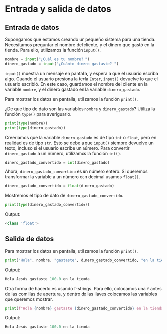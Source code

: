 # Entrada y salida de datos


## Entrada de datos

Supongamos que estamos creando un pequeño sistema para una tienda. Necesitamos preguntar el nombre del cliente, y el dinero que gastó en la tienda. Para ello, utilizamos la función `input()`.

```python
nombre = input("¿Cuál es tu nombre? ")
dinero_gastado = input("¿Cuánto dinero gastaste? ")
```

`input()` muestra un mensaje en pantalla, y espera a que el usuario escriba algo. Cuando el usuario presiona la tecla `Enter`, `input()` devuelve lo que el usuario escribió. En este caso, guardamos el nombre del cliente en la variable `nombre`, y el dinero gastado en la variable `dinero_gastado`.

Para mostrar los datos en pantalla, utilizamos la función `print()`.

¿De que tipo de dato son las variables `nombre` y `dinero_gastado`? Utiliza la función `type()` para averiguarlo.

```python
print(type(nombre))
print(type(dinero_gastado))
```
Creeriamos que la variable `dinero_gastado` es de tipo `int` o `float`, pero en realidad es de tipo `str`. Esto se debe a que `input()` siempre devuelve un texto, incluso si el usuario escribe un número. Para convertir `dinero_gastado` a un número, utilizamos la función `int()`.

```python
dinero_gastado_convertido = int(dinero_gastado)
```

Ahora, `dinero_gastado_convertido` es un número entero. Si queremos transformar la variable a un número con decimal usamos `float()`.

```python
dinero_gastado_convertido = float(dinero_gastado)
```

Mostremos el tipo de dato de `dinero_gastado_convertido`.

```python
print(type(dinero_gastado_convertido))
```

Output:
```python
<class 'float'>
```

## Salida de datos

Para mostrar los datos en pantalla, utilizamos la función `print()`.

```python
print("Hola", nombre, "gastaste", dinero_gastado_convertido, "en la tienda")
```

Output:
```python
Hola Jesús gastaste 100.0 en la tienda
```

Otra forma de hacerlo es usando f-strings. Para ello, colocamos una `f` antes de las comillas de apertura, y dentro de las llaves colocamos las variables que queremos mostrar.

```python
print(f"Hola {nombre} gastaste {dinero_gastado_convertido} en la tienda")
```
Output:
```python
Hola Jesús gastaste 100.0 en la tienda
```

